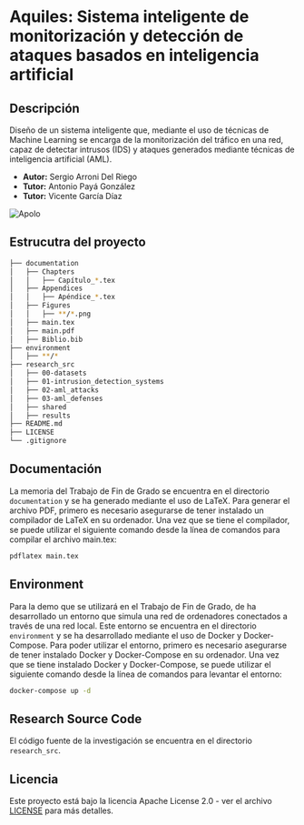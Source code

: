 # **Aquiles**: Sistema inteligente de monitorización  y detección de ataques basados en inteligencia artificial

## Descripción

Diseño de un sistema inteligente que, mediante el uso de técnicas de Machine Learning se encarga de la monitorización del tráfico en una red, capaz de detectar intrusos (IDS) y ataques generados mediante técnicas de inteligencia artificial (AML).

* **Autor:** Sergio Arroni Del Riego
* **Tutor:** Antonio Payá González
* **Tutor:** Vicente García Díaz

![Apolo](documentation/Figures/Apolo.png)

## Estrucutra del proyecto

```bash
├── documentation
│   ├── Chapters
│   │   ├── Capítulo_*.tex
│   ├── Appendices
│   │   ├── Apéndice_*.tex
│   ├── Figures
│   │   ├── **/*.png
│   ├── main.tex
│   ├── main.pdf
│   ├── Biblio.bib
├── environment
│   ├── **/*
├── research_src
│   ├── 00-datasets
│   ├── 01-intrusion_detection_systems
│   ├── 02-aml_attacks
│   ├── 03-aml_defenses
│   ├── shared
│   ├── results
├── README.md
├── LICENSE
└── .gitignore
```

## Documentación

La memoria del Trabajo de Fin de Grado se encuentra en el directorio `documentation` y se ha generado mediante el uso de LaTeX. Para generar el archivo PDF, primero es necesario asegurarse de tener instalado un compilador de LaTeX en su ordenador. Una vez que se tiene el compilador, se puede utilizar el siguiente comando desde la línea de comandos para compilar el archivo main.tex:

```bash
pdflatex main.tex
```

## Environment

Para la demo que se utilizará en el Trabajo de Fin de Grado, de ha desarrollado un entorno que simula una red de ordenadores conectados a través de una red local. Este entorno se encuentra en el directorio `environment` y se ha desarrollado mediante el uso de Docker y Docker-Compose. Para poder utilizar el entorno, primero es necesario asegurarse de tener instalado Docker y Docker-Compose en su ordenador. Una vez que se tiene instalado Docker y Docker-Compose, se puede utilizar el siguiente comando desde la línea de comandos para levantar el entorno:

```bash
docker-compose up -d
```

## Research Source Code

El código fuente de la investigación se encuentra en el directorio `research_src`.

## Licencia

Este proyecto está bajo la licencia Apache License 2.0 - ver el archivo [LICENSE](LICENSE) para más detalles.
